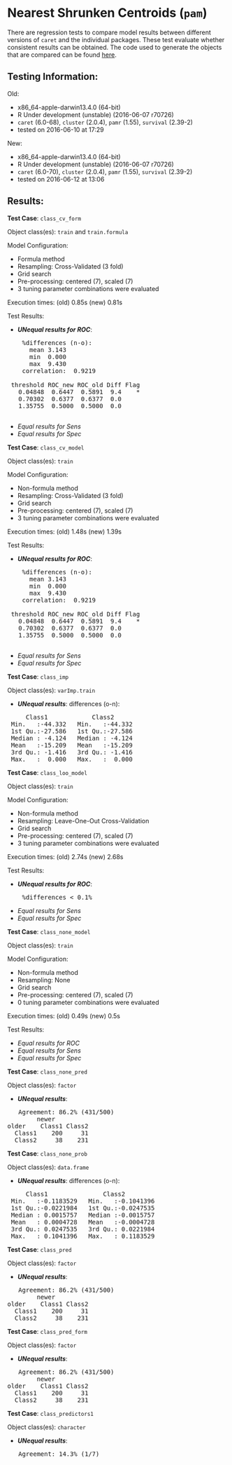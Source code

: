 Nearest Shrunken Centroids (`pam`)
 ===== 

There are regression tests to compare model results between different versions of `caret` and the individual packages. These test evaluate whether consistent results can be obtained. The code used to generate the objects that are compared can be found [here](https://github.com/topepo/caret/blob/master/RegressionTests/Code/pam.R).

Testing Information:
---------

Old:

 * x86_64-apple-darwin13.4.0 (64-bit)
 * R Under development (unstable) (2016-06-07 r70726)
 * `caret` (6.0-68), `cluster` (2.0.4), `pamr` (1.55), `survival` (2.39-2)
 * tested on 2016-06-10 at 17:29


New:

 * x86_64-apple-darwin13.4.0 (64-bit)
 * R Under development (unstable) (2016-06-07 r70726)
 * `caret` (6.0-70), `cluster` (2.0.4), `pamr` (1.55), `survival` (2.39-2)
 * tested on 2016-06-12 at 13:06


Results:
---------

**Test Case**: `class_cv_form`

Object class(es): `train` and `train.formula`

Model Configuration:

 * Formula method
 * Resampling: Cross-Validated (3 fold)
 * Grid search
 * Pre-processing: centered (7), scaled (7)  
 * 3 tuning parameter combinations were evaluated


Execution times: (old) 0.85s (new) 0.81s

Test Results:

 * ***UNequal results for ROC***:

<pre>
    %differences (n-o):                
      mean 3.143
      min  0.000
      max  9.430
    correlation:  0.9219 

 threshold ROC_new ROC_old Diff Flag
   0.04848  0.6447  0.5891  9.4    *
   0.70302  0.6377  0.6377  0.0     
   1.35755  0.5000  0.5000  0.0     

</pre>

 * _Equal results for Sens_
 * _Equal results for Spec_

**Test Case**: `class_cv_model`

Object class(es): `train`

Model Configuration:

 * Non-formula method
 * Resampling: Cross-Validated (3 fold)
 * Grid search
 * Pre-processing: centered (7), scaled (7)  
 * 3 tuning parameter combinations were evaluated


Execution times: (old) 1.48s (new) 1.39s

Test Results:

 * ***UNequal results for ROC***:

<pre>
    %differences (n-o):                
      mean 3.143
      min  0.000
      max  9.430
    correlation:  0.9219 

 threshold ROC_new ROC_old Diff Flag
   0.04848  0.6447  0.5891  9.4    *
   0.70302  0.6377  0.6377  0.0     
   1.35755  0.5000  0.5000  0.0     

</pre>

 * _Equal results for Sens_
 * _Equal results for Spec_

**Test Case**: `class_imp`

Object class(es): `varImp.train`

 * ***UNequal results***: differences (o-n):
<pre>
     Class1            Class2       
 Min.   :-44.332   Min.   :-44.332  
 1st Qu.:-27.586   1st Qu.:-27.586  
 Median : -4.124   Median : -4.124  
 Mean   :-15.209   Mean   :-15.209  
 3rd Qu.: -1.416   3rd Qu.: -1.416  
 Max.   :  0.000   Max.   :  0.000  
</pre>

**Test Case**: `class_loo_model`

Object class(es): `train`

Model Configuration:

 * Non-formula method
 * Resampling: Leave-One-Out Cross-Validation
 * Grid search
 * Pre-processing: centered (7), scaled (7)  
 * 3 tuning parameter combinations were evaluated


Execution times: (old) 2.74s (new) 2.68s

Test Results:

 * ***UNequal results for ROC***:

<pre>
    %differences < 0.1%
</pre>

 * _Equal results for Sens_
 * _Equal results for Spec_

**Test Case**: `class_none_model`

Object class(es): `train`

Model Configuration:

 * Non-formula method
 * Resampling: None
 * Grid search
 * Pre-processing: centered (7), scaled (7)  
 * 0 tuning parameter combinations were evaluated


Execution times: (old) 0.49s (new) 0.5s

Test Results:

 * _Equal results for ROC_
 * _Equal results for Sens_
 * _Equal results for Spec_

**Test Case**: `class_none_pred`

Object class(es): `factor`

 * ***UNequal results***:
<pre>
   Agreement: 86.2% (431/500)
        newer
older    Class1 Class2
  Class1    200     31
  Class2     38    231
</pre>

**Test Case**: `class_none_prob`

Object class(es): `data.frame`

 * ***UNequal results***: differences (o-n):
<pre>
     Class1               Class2          
 Min.   :-0.1183529   Min.   :-0.1041396  
 1st Qu.:-0.0221984   1st Qu.:-0.0247535  
 Median : 0.0015757   Median :-0.0015757  
 Mean   : 0.0004728   Mean   :-0.0004728  
 3rd Qu.: 0.0247535   3rd Qu.: 0.0221984  
 Max.   : 0.1041396   Max.   : 0.1183529  
</pre>

**Test Case**: `class_pred`

Object class(es): `factor`

 * ***UNequal results***:
<pre>
   Agreement: 86.2% (431/500)
        newer
older    Class1 Class2
  Class1    200     31
  Class2     38    231
</pre>

**Test Case**: `class_pred_form`

Object class(es): `factor`

 * ***UNequal results***:
<pre>
   Agreement: 86.2% (431/500)
        newer
older    Class1 Class2
  Class1    200     31
  Class2     38    231
</pre>

**Test Case**: `class_predictors1`

Object class(es): `character`

 * ***UNequal results***:
<pre>
   Agreement: 14.3% (1/7)
